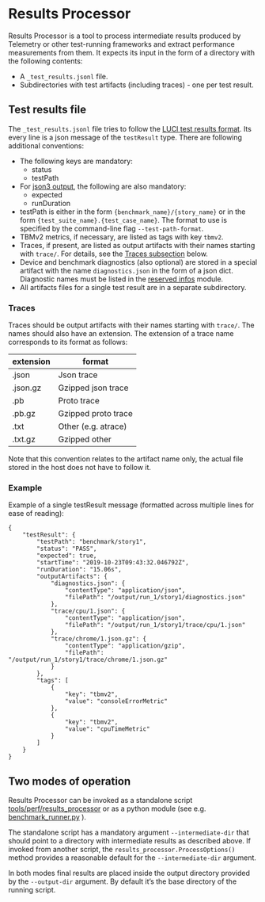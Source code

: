 <!-- Copyright 2019 The Chromium Authors. All rights reserved.
     Use of this source code is governed by a BSD-style license that can be
     found in the LICENSE file.
-->

# Results Processor

Results Processor is a tool to process intermediate results produced by
Telemetry or other test-running frameworks and extract performance measurements
from them. It expects its input in the form of a directory with the following
contents:
- A `_test_results.jsonl` file.
- Subdirectories with test artifacts (including traces) - one per test result.

## Test results file

The `_test_results.jsonl` file tries to follow the
[LUCI test results format](https://source.chromium.org/chromium/infra/infra/+/main:go/src/go.chromium.org/luci/resultdb/sink/proto/v1/test_result.proto).
Its every line is a json message of the `testResult` type. There are following
additional conventions:

- The following keys are mandatory:
  - status
  - testPath
- For [json3 output](https://chromium.googlesource.com/chromium/src/+/main/docs/testing/json_test_results_format.md), the following are also mandatory:
  - expected
  - runDuration
- testPath is either in the form `{benchmark_name}/{story_name}` or in the form
`{test_suite_name}.{test_case_name}`. The format to use is specified by the
command-line flag `--test-path-format`.
- TBMv2 metrics, if necessary, are listed as tags with key `tbmv2`.
- Traces, if present, are listed as output artifacts with their names starting
with `trace/`. For details, see the [Traces subsection](#traces) below.
- Device and benchmark diagnostics (also optional) are stored in a special
artifact with the name `diagnostics.json` in the form of a json dict.
Diagnostic names must be listed in the
[reserved infos](https://cs.chromium.org/chromium/src/third_party/catapult/tracing/tracing/value/diagnostics/reserved_infos.py)
module.
- All artifacts files for a single test result are in a separate subdirectory.

### Traces

Traces should be output artifacts with their names starting with `trace/`. The
names should also have an extension. The extension of a trace name corresponds
to its format as follows:

|extension | format
|--- | ---
|.json | Json trace
|.json.gz | Gzipped json trace
|.pb | Proto trace
|.pb.gz | Gzipped proto trace
|.txt | Other (e.g. atrace)
|.txt.gz | Gzipped other

Note that this convention relates to the artifact name only, the actual file
stored in the host does not have to follow it.

### Example

Example of a single testResult message (formatted across multiple lines for ease
of reading):

    {
        "testResult": {
            "testPath": "benchmark/story1",
            "status": "PASS",
            "expected": true,
            "startTime": "2019-10-23T09:43:32.046792Z",
            "runDuration": "15.06s",
            "outputArtifacts": {
                "diagnostics.json": {
                    "contentType": "application/json",
                    "filePath": "/output/run_1/story1/diagnostics.json"
                },
                "trace/cpu/1.json": {
                    "contentType": "application/json",
                    "filePath": "/output/run_1/story1/trace/cpu/1.json"
                },
                "trace/chrome/1.json.gz": {
                    "contentType": "application/gzip",
                    "filePath": "/output/run_1/story1/trace/chrome/1.json.gz"
                }
            },
            "tags": [
                {
                    "key": "tbmv2",
                    "value": "consoleErrorMetric"
                },
                {
                    "key": "tbmv2",
                    "value": "cpuTimeMetric"
                }
            ]
        }
    }

## Two modes of operation

Results Processor can be invoked as a standalone script
[tools/perf/results_processor](https://cs.chromium.org/chromium/src/tools/perf/results_processor?q=tools/perf/results_processor)
or as a python module (see e.g.
[benchmark_runner.py](https://cs.chromium.org/chromium/src/tools/perf/core/benchmark_runner.py)
).

The standalone script has a mandatory argument `--intermediate-dir` that should
point to a directory with intermediate results as described above. If invoked
from another script, the `results_processor.ProcessOptions()` method provides
a reasonable default for the `--intermediate-dir` argument.

In both modes final results are placed inside the output directory provided
by the `--output-dir` argument. By default it’s the base directory of the
running script.

